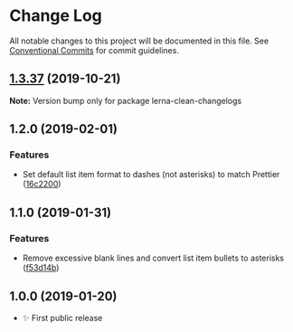 # Change Log

All notable changes to this project will be documented in this file.
See [Conventional Commits](https://conventionalcommits.org) for commit guidelines.

## [1.3.37](https://gitlab.com/codsen/codsen/compare/lerna-clean-changelogs@1.3.36...lerna-clean-changelogs@1.3.37) (2019-10-21)

**Note:** Version bump only for package lerna-clean-changelogs





## 1.2.0 (2019-02-01)

### Features

- Set default list item format to dashes (not asterisks) to match Prettier ([16c2200](https://gitlab.com/codsen/codsen/commit/16c2200))

## 1.1.0 (2019-01-31)

### Features

- Remove excessive blank lines and convert list item bullets to asterisks ([f53d14b](https://gitlab.com/codsen/codsen/commit/f53d14b))

## 1.0.0 (2019-01-20)

- ✨ First public release
